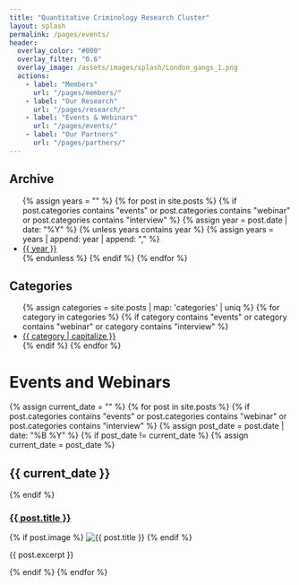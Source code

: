```yaml
---
title: "Quantitative Criminology Research Cluster"
layout: splash
permalink: /pages/events/
header:
  overlay_color: "#000"
  overlay_filter: "0.6"
  overlay_image: /assets/images/splash/London_gangs_1.png
  actions:
    - label: "Members"
      url: "/pages/members/"
    - label: "Our Research"
      url: "/pages/research/"
    - label: "Events & Webinars"
      url: "/pages/events/"
    - label: "Our Partners"
      url: "/pages/partners/"
---
```


<div class="events-page">
  <aside class="sidebar">
    <h2>Archive</h2>
    <ul>
      {% assign years = "" %}
      {% for post in site.posts %}
        {% if post.categories contains "events" or post.categories contains "webinar" or post.categories contains "interview" %}
          {% assign year = post.date | date: "%Y" %}
          {% unless years contains year %}
            {% assign years = years | append: year | append: "," %}
            <li><a href="#{{ year }}">{{ year }}</a></li>
          {% endunless %}
        {% endif %}
      {% endfor %}
    </ul>
    <h2>Categories</h2>
    <ul>
      {% assign categories = site.posts | map: 'categories' | uniq %}
      {% for category in categories %}
        {% if category contains "events" or category contains "webinar" or category contains "interview" %}
          <li><a href="#{{ category }}">{{ category | capitalize }}</a></li>
        {% endif %}
      {% endfor %}
    </ul>
  </aside>

  <div class="posts-events-content">
    <h1>Events and Webinars</h1>
    <div class="posts-events-list">
      {% assign current_date = "" %}
      {% for post in site.posts %}
        {% if post.categories contains "events" or post.categories contains "webinar" or post.categories contains "interview" %}
          {% assign post_date = post.date | date: "%B %Y" %}
          {% if post_date != current_date %}
            {% assign current_date = post_date %}
            <h2 class="post-events-date">{{ current_date }}</h2>
          {% endif %}
          <div class="post-events-item">
            <h3><a href="{{ post.url | relative_url }}">{{ post.title }}</a></h3>
            {% if post.image %}
              <img src="{{ post.image | relative_url }}" alt="{{ post.title }}" class="post-events-image">
            {% endif %}
            <p>{{ post.excerpt }}</p>
          </div>
        {% endif %}
      {% endfor %}
    </div>
  </div>
</div>

